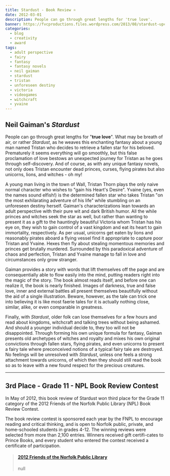 ```yaml
---
title: Stardust - Book Review ⭐
date: 2012-03-01
description: People can go through great lengths for 'true love'.
banner: https://fvcproductions.files.wordpress.com/2013/08/stardust-upcoming-movies-122591_1280_1024.jpg?w=1024&h=435&crop=1
categories:
  - blog
  - creativity
  - award
tags:
  - adult perspective
  - fairy
  - fantasy
  - fantasy novels
  - neil gaiman
  - stardust
  - tristan
  - unforeseen destiny
  - victoria
  - videogames
  - witchcraft
  - yvaine
---
```


## Neil Gaiman's _Stardust_

People can go through great lengths for "**true love**". What may be breath of air, or rather _Stardust_, as he weaves this enchanting fantasy about a young man named Tristan who decides to retrieve a fallen star for his beloved. Prematurely it seems everything will go smoothly, but this false proclamation of love bestows an unexpected journey for Tristan as he goes through self-discovery. And of course, as with any unique fantasy novels, not only does Tristan encounter dead princes, curses, flying pirates but also unicorns, lions, and witches - oh my!

A young man living in the town of Wall, Tristan Thorn plays the only naive normal character who wishes to "gain his Heart's Desire". Yvaine (yes, even the names sound elfish!) is the determined fallen star who takes Tristan "on the most exhilarating adventure of his life" while stumbling on an unforeseen destiny herself. Gaiman's characterizations lean towards an adult perspective with their pure wit and dark British humor. All the while princes and witches seek the star as well, but rather than wanting to present it as a gift to the hauntingly beautiful Victoria whom Tristan has his eye on, they wish to gain control of a vast kingdom and eat its heart to gain immortality, respectively. As per usual, unicorns get eaten by lions and reasonably pirates aboard a flying vessel find it appropriate to capture poor Tristan and Yvaine. Hexes then fly about stealing momentous memories and princes get brutally murdered. Surrounded by this paradoxical adventure of chaos and perfection, Tristan and Yvaine manage to fall in love and circumstances only grow stranger.

Gaiman provides a story with words that lift themselves off the page and are consequentially able to flow easily into the mind, putting readers right into the magic of the story. The book almost reads itself, and before one can realize it, the book is nearly finished. Images of darkness, true and false love, inner and external battles all present themselves beautifully without the aid of a single illustration. Beware, however, as the tale can trick one into believing it is like most faerie tales for it is actually nothing close, similar, alike, or even comparable in greatness.

Finally, with _Stardust_, older folk can lose themselves for a few hours and read about kingdoms, witchcraft and talking trees without being ashamed. And should a younger individual decide to, they too will not be disappointed. Through forming his own unique formula for fantasy, Gaiman presents old archetypes of witches and royalty and mixes his own original convictions through fallen stars, flying pirates, and even unicorns to present a fairy tale where preconceived notions of a typical fairy tale are destroyed. No feelings will be unresolved with _Stardust_, unless one feels a strong attachment towards unicorns, of which then they should still read the book so as to leave with a new found respect for the precious creatures.

---

## 3rd Place - Grade 11 - NPL Book Review Contest

In May of 2012, this book review of Stardust won third place for the Grade 11 category of the 2012 Friends of the Norfolk Public Library (NPL) Book Review Contest.

The book review contest is sponsored each year by the FNPL to encourage reading and critical thinking, and is open to Norfolk public, private, and home-schooled students in grades 4-12. The winning reviews were selected from more than 2,100 entries. Winners received gift certifi-cates to Prince Books, and every student who entered the contest received a certificate of participation.

<blockquote class="embedly-card"><h4><a href="https://www.scribd.com/document/306947201/2012-Friends-of-the-Norfolk-Public-Library">2012 Friends of the Norfolk Public Library</a></h4><p>null</p></blockquote>
<script async src="//cdn.embedly.com/widgets/platform.js" charset="UTF-8"></script>
